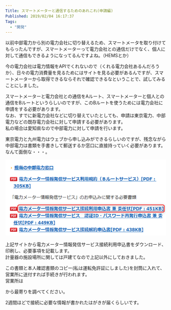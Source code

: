 ```yaml
---
Title: スマートメーターと通信するためのあれこれ(申請編)
Published: 2019/02/04 16:17:37
Tags:
  - "開発"
---
```

<?# OEmbed "https://blog.hitsujin.jp/entry/2018/07/09/235514" /?>

以前中部電力から別の電力会社に切り替えるため、スマートメータを取り付けてもらったんですが、スマートメーターって電力会社との通信だけでなく、個人に対して通信もできるようになってるんですよね。（HEMSとか）  

今の電力会社は電力情報をAPIでくれないので（くれる電力会社あるんだろうか）、日々の電力消費量を見るためにはサイトを見る必要があるんですが、スマートメーターから取得できるならそれで確認できるなということで、試してみることにしました。  





<?# OEmbed "http://route-b.iij.ad.jp/archives/157" /?>



スマートメーターと電力会社との通信をAルート、スマートメーターと個人との通信をBルートというらしいのですが、このBルートを使うためには電力会社に申請をする必要があります。  
なお、すでに新電力会社などに切り替えていたとしても、申請は東京電力、中部電力などの既存電力会社に対して申請する必要があります。  
私の場合は愛知県なので中部電力に対して申請を行います。  

東京電力と九州電力はウェブから申し込みができるらしいのですが、残念ながら中部電力は書類を手書きして郵送するか窓口に直接持っていく必要があります。なんて面倒な・・・。  

<?# OEmbed "https://www.chuden.co.jp/home/smartmeter/intro/use/index.html" /?>

![](20190203140720.png) 

上記サイトから電力メーター情報発信サービス接続利用申込書をダウンロード、印刷し、必要事項を記載します。  
計量器の施設場所に関しては戸建てなので上記以外にしておきました。  

この書類と本人確認書類のコピー(私は運転免許証にしました)を封筒に入れて、営業所に送付すれば手続きが行われます。  
営業所は

<?# OEmbed "https://www.chuden.co.jp/corporate/company/officelist/eigyosho/index.html" /?>

から最寄りを調べてください。  

2週間ほどで接続に必要な情報が書かれたはがきが届くらしいです。  
